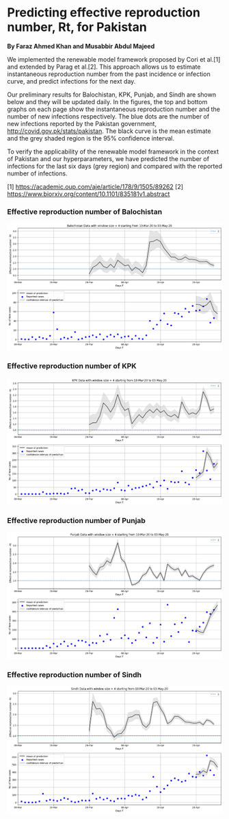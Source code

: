 # Predicting effective reproduction number, Rt, for Pakistan
**By Faraz Ahmed Khan and Musabbir Abdul Majeed**

We implemented the renewable model framework proposed by Cori et al.[1] and extended by Parag et al.[2]. This approach allows us to estimate instantaneous reproduction number from the past incidence or infection curve, and predict infections for the next day.

Our preliminary results for Balochistan, KPK, Punjab, and Sindh are shown below and they will be updated daily. In the figures, the top and bottom graphs on each page show the instantaneous reproduction number and the number of new infections respectively. The blue dots are the number of new infections reported by the Pakistan government, http://covid.gov.pk/stats/pakistan. The black curve is the mean estimate and the grey shaded region is the 95% confidence interval.

To verify the applicability of the renewable model framework in the context of Pakistan and our hyperparameters, we have predicted the number of infections for the last six days (grey region) and compared with the reported number of infections.

[1] https://academic.oup.com/aje/article/178/9/1505/89262
[2] https://www.biorxiv.org/content/10.1101/835181v1.abstract

### Effective reproduction number of Balochistan

![Effective reproduction number of Balochistan](/pakistan_data/Predictions/Balochistan.png)

### Effective reproduction number of KPK

![Effective reproduction number of KPK](/pakistan_data/Predictions/KPK.png)

### Effective reproduction number of Punjab

![Effective reproduction number of Punjab](/pakistan_data/Predictions/Punjab.png)

### Effective reproduction number of Sindh

![Effective reproduction number of Sindh](/pakistan_data/Predictions/Sindh.png)